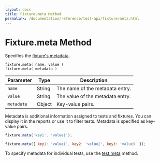 ```yaml
---
layout: docs
title: Fixture.meta Method
permalink: /documentation/reference/test-api/fixture/meta.html
---
```

# Fixture.meta Method

Specifies the [fixture's metadata](../../../guides/basic-guides/organize-tests.md#specify-test-metadata).

```text
fixture.meta( name, value )
fixture.meta( metadata )
```

Parameter  | Type   | Description
---------- | ------ | -----------------
`name`     | String | The name of the metadata entry.
`value`    | String | The value of the metadata entry.
`metadata` | Object | Key-value pairs.

Metadata is additional information assigned to tests and fixtures. You can display it in the reports or use it to filter tests. Metadata is specified as key-value pairs.

```js
fixture.meta('key1', 'value1');
```

```js
fixture.meta({ key1: 'value1', key2: 'value2', key3: 'value3' });
```

To specify metadata for individual tests, use the [test.meta](../test/meta.md) method.
